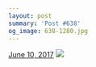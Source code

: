 ```yaml
---
layout: post
summary: 'Post #638'
og_image: 638-1280.jpg
---
```


<p>
  <time><a href="/638">June 10, 2017</a></time>
  <a href="/638"><img src="{{ site.assets_url }}/638-640.jpg" srcset="{{ site.assets_url }}/638-320.jpg 320w, {{ site.assets_url }}/638-640.jpg 640w, {{ site.assets_url }}/638-960.jpg 960w, {{ site.assets_url }}/638-1280.jpg 1280w" sizes="(min-width: 700px) 50vw, calc(100vw - 2rem)" /></a>
</p>
